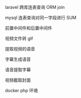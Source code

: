 laravel 跨库连表查询 ORM join

mysql 连表查询对同一字段进行 SUM

前置中间件和后置中间件

视频文件转 gif

提取视频的语音

字幕生成语音

语音提取字幕

视频截取封面

docker php 环境